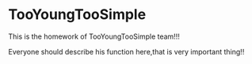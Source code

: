 # TooYoungTooSimple
This is the homework of TooYoungTooSimple team!!!

Everyone should describe his function here,that is very important thing!!